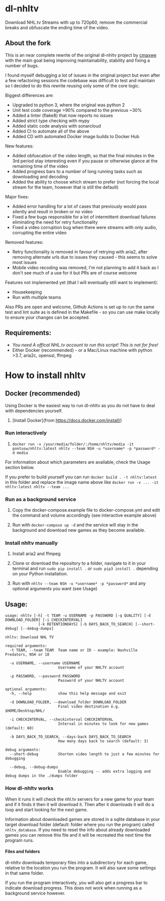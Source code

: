 # dl-nhltv

Download NHL.tv Streams with up to 720p60, remove the commercial breaks and obfuscate the ending time of
the video.

## About the fork

This is an near complete rewrite of the original dl-nhltv project by [cmaxwe](https://github.com/cmaxwe/dl-nhltv) with 
the main goal being improving maintainability, stability and fixing a number of bugs. 

I found myself debugging a lot of issues in the original project but even after a few refactoring sessions the codebase was difficult to test
and maintain so I decided to do this rewrite reusing only some of the core logic.

Biggest differences are:
- Upgraded to python 3, where the original was python 2
- Unit test code coverage >90% compared to the previous ~30%
- Added a linter (flake8) that now reports no issues
- Added strict type checking with mypy
- Added static code analysis with sonarcloud
- Added CI to automate all of the above
- Added CD with automated Docker image builds to Docker Hub

New features:
- Added obfuscation of the video length, so that the final minutes in the 3rd period stay interesting even if you pause or otherwise glance at the remaining time of the video
- Added progress bars to a number of long running tasks such as downloading and decoding
- Added the ability to choose which stream to prefer (not forcing the local stream for the team, however that is still the default)

Major fixes:
- Added error handling for a lot of cases that previously would pass silently and result in broken or no video
- Fixed a few bugs responsible for a lot of intermittent download failures eliminating the need for retry functionality
- Fixed a video corruption bug when there were streams with only audio, corrupting the entire video

Removed features:
- Retry functionality is removed in favour of retrying with aria2, after removing alternate urls due to issues they caused - this seems to solve most issues
- Mobile video recoding was removed, I'm not planning to add it back as I don't see much of a use for it but PRs are of course welcome

Features not implemented yet (that I will eventually still want to implement):
- Housekeeping
- Run with multiple teams

Also PRs are open and welcome, Github Actions is set up to run the same test and lint suite as is defined
in the Makefile - so you can use make locally to ensure your changes can be accepted.

## Requirements:

- _You need A offical NHL.tv account to run this script! This is not for free!_
- Either Docker (recommended) - or a Mac/Linux machine with python >3.7, aria2c, openssl, ffmpeg

# How to install nhltv

## Docker (recommended)

Using Docker is the easiest way to run dl-nhltv as you do not have to deal with dependencies yourself.


1. [Install Docker](from https://docs.docker.com/install/)

### Run interactively 

1. `docker run -v /your/media/folder/:/home/nhltv/media -it pontusw/nhltv:latest nhltv --team NSH -u *username* -p *password* -d media`

For information about which parameters are available, check the Usage section below.

If you prefer to build yourself you can run `docker build . -t nhltv:latest` in this folder and replace the image name above like `docker run -v ... -it nhltv:latest nhltv --team ...`

### Run as a background service

1. Copy the docker-compose.example file to docker-compose.yml and edit the command and volume accordingly (see interactive example above) 

2. Run with `docker-compose up -d` and the service will stay in the background and download new games as they become available.


### Install nhltv manually

1. Install aria2 and ffmpeg

2. Clone or download the repository to a folder, navigate to it in your terminal and run `sudo pip install .` or `sudo pip3 install .` depending on your Python installation.

3. Run with `nhltv --team NSH -u *username* -p *password*` and any optional arguments you want (see Usage)


## Usage:

```
usage: nhltv [-h] -t TEAM -u USERNAME -p PASSWORD [-q QUALITY] [-d DOWNLOAD_FOLDER] [-i CHECKINTERVAL]
               [-k RETENTIONDAYS] [-b DAYS_BACK_TO_SEARCH] [--short-debug] [--debug-dumps]

nhltv: Download NHL TV

required arguments:
  -t TEAM, --team TEAM  Team name or ID - example: Nashville Predators, NSH or 18

  -u USERNAME, --username USERNAME
                        Username of your NHLTV account

  -p PASSWORD, --password PASSWORD
                        Password of your NHLTV account

optional arguments:
  -h, --help            show this help message and exit

  -d DOWNLOAD_FOLDER, --download_folder DOWNLOAD_FOLDER
                        Final video destination e.g. $HOME/Desktop/NHL/

  -i CHECKINTERVAL, --checkinterval CHECKINTERVAL
                        Interval in minutes to look for new games (default: 60)

  -b DAYS_BACK_TO_SEARCH, --days-back DAYS_BACK_TO_SEARCH
                        How many days back to search (default: 3)

debug arguments:
  --short-debug         Shorten video length to just a few minutes for debugging

  --debug, --debug-dumps
                        Enable debugging -- adds extra logging and debug dumps in the ./dumps folder
```

### How dl-nhltv works

When it runs it will check the nhl.tv servers for a new game for your team and if it finds it then it will 
download it. Then after it downloads it will do a loop and start looking for the next game. 

Information about downloaded games are stored in a sqlite database in your target download folder (default:
folder where you run the program) called `nhltv_database`. If you need to reset the info about already downloaded
games you can remove this file and it will be recreated the next time the program runs.


#### Files and folders

dl-nhltv downloads temporary files into a subdirectory for each game, relative to the location you run the program.
It will also save some settings in that same folder. 

If you run the program interactively, you will also get a progress bar to indicate download progress. 
This does not work when running as a background service however.
